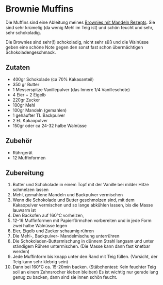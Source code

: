 # Brownie Muffins

Die Muffins sind eine Ableitung meines [Brownies mit Mandeln Rezepts](./brownies_w_almonds.md). Sie sind sehr krümelig (da wenig Mehl im Teig ist) und schön feucht und sehr, sehr schokoladig.

Die Brownies sind sehr(!) schokoladig, nicht sehr süß und die Walnüsse geben eine schöne Note gegen den sonst fast schon übermächtigen Schokoladengeschmack.

## Zutaten

- 400gr Schokolade (ca 70% Kakaoanteil)
- 350 gr Butter
- 1 Messerspitze Vanillepulver (das Innere 1/4 Vanilleschote)
- 4 Eier + 2 Eigelb
- 220gr Zucker
- 100gr Mehl
- 100gr Mandeln (gemahlen)
- 1 gehäufter TL Backpulver
- 2 EL Kakaopulver
- 150gr oder ca 24-32 halbe Walnüsse

## Zubehör

- Rührgerät
- 12 Muffinformen

## Zubereitung

1. Butter und Schokolade in einem Topf mit der Vanille bei milder Hitze schmelzen lassen
1. Mehl, gemahlene Mandeln und Backpulver vermischen
1. Wenn die Schokolade und Butter geschmolzen sind, mit dem Kakaopulver vermischen und so lange abkühlen lassen, bis die Masse lauwarm ist
1. Den Backofen auf 160°C vorheizen,
1. 12-16 Muffinformen mit Papierförmchen vorbereiten und in jede Form zwei halbe Walnüsse legen
1. Eier, Eigelb und Zucker schaumig rühren
1. Die Mehl-, Backpulver-  Mandelmischung unterrühren
1. Die Schokoladen-Buttermischung in dünnem Strahl langsam und unter ständigem Rühren untermischen. (Die Masse kann dann fast knetbar werden)
1. Jede Muffinform bis knapp unter den Rand mit Teig füllen. (Vorsicht, der Teig kann sehr klebrig sein)
1. Dann bei 160°C ca. 15-20min backen. (Stäbchentest: Kein feuchter Teig soll an einem Zahnsrocher kleben bleiben)
Es ist wichtig nur gerade lang genug zu backen, dann sind sie innen schön feucht.
